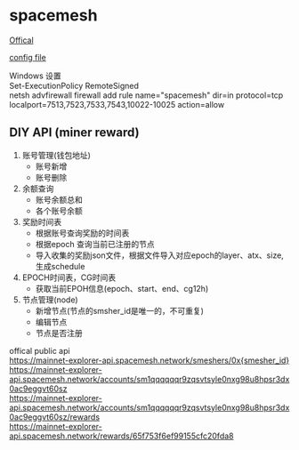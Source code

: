 # spacemesh
[Offical](https://docs.spacemesh.io/)  

[config file](https://configs.spacemesh.network/config.mainnet.json)

Windows 设置  
Set-ExecutionPolicy RemoteSigned  
netsh advfirewall firewall add rule name="spacemesh" dir=in protocol=tcp localport=7513,7523,7533,7543,10022-10025 action=allow  

## DIY API (miner reward)
1. 账号管理(钱包地址)
   + 账号新增
   + 账号删除
2. 余额查询
   + 账号余额总和
   + 各个账号余额
3. 奖励时间表
   + 根据账号查询奖励的时间表
   + 根据epoch 查询当前已注册的节点
   + 导入收集的奖励json文件，根据文件导入对应epoch的layer、atx、size,生成schedule
4. EPOCH时间表，CG时间表
   + 获取当前EPOH信息(epoch、start、end、cg12h)
5. 节点管理(node)
   + 新增节点(节点的smsher_id是唯一的，不可重复)
   + 编辑节点
   + 节点是否注册

offical public api  
https://mainnet-explorer-api.spacemesh.network/smeshers/0x{smesher_id}  
https://mainnet-explorer-api.spacemesh.network/accounts/sm1qqqqqqr9zqsvtsyle0nxg98u8hpsr3dx0ac9eggvt60sz  
https://mainnet-explorer-api.spacemesh.network/accounts/sm1qqqqqqr9zqsvtsyle0nxg98u8hpsr3dx0ac9eggvt60sz/rewards  
https://mainnet-explorer-api.spacemesh.network/rewards/65f753f6ef99155cfc20fda8  
